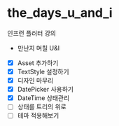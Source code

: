 # the_days_u_and_i

인프런 플러터 강의
 - 만난지 며칠 U&I

 - [x] Asset 추가하기
 - [x] TextStyle 설정하기
 - [x] 디자인 마무리
 - [x] DatePicker 사용하기
 - [x] DateTime 상태관리
 - [ ] 상태를 트리의 위로
 - [ ] 테마 적용해보기